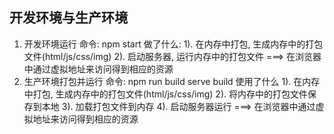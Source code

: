 ## 开发环境与生产环境
  1. 开发环境运行
      命令: npm start
      做了什么:
        1). 在内存中打包, 生成内存中的打包文件(html/js/css/img)
        2). 启动服务器, 运行内存中的打包文件 ===> 在浏览器中通过虚拟地址来访问得到相应的资源 
  2. 生产环境打包并运行
      命令:
          npm run build
          serve build
      使用了什么
          1). 在内存中打包, 生成内存中的打包文件(html/js/css/img)
          2). 将内存中的打包文件保存到本地
          3). 加载打包文件到内存
          4). 启动服务器运行 ===> 在浏览器中通过虚拟地址来访问得到相应的资源 
